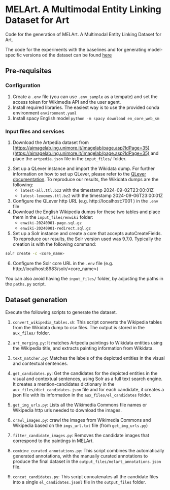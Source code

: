 # MELArt. A Multimodal Entity Linking  Dataset for Art

Code for the generation of MELArt. A Multimodal Entity Linking  Dataset for Art.

The code for the experiments with the baselines and for generating model-specific versions od the dataset can be found [here](https://github.com/HPI-Information-Systems/MELArt_experiments/)

## Pre-requisites

### Configuration

1. Create a `.env` file (you can use `.env_sample` as a tempate) and set the access token for Wikimedia API and the user agent.
2. Install required libraries. The easiest way is to use the provided conda environment `environment.yaml`
3. Install spacy English model `python -m spacy download en_core_web_sm`

### Input files and services

1. Download the Artpedia dataset from [https://aimagelab.ing.unimore.it/imagelab/page.asp?IdPage=35](https://aimagelab.ing.unimore.it/imagelab/page.asp?IdPage=35) and place the `artpedia.json` file in the `input_files/` folder.
<!-- 2. Download the Wikidata dump `latest-all.json.bz2` [https://dumps.wikimedia.org/wikidatawiki/entities/](https://dumps.wikimedia.org/wikidatawiki/entities/) the dump from 2023-03-22 was used to generate MELArt. The file should be put into or linked from `input_files/`. -->
2. Set up a QLever instance and import the Wikidata dump. For further information on how to set up QLever, please refer to the [QLever documentation](https://github.com/ad-freiburg/qlever/wiki/Using-QLever-for-Wikidata). To reproduce our results, the Wikidata dumps are the following:
    - `latest-all.ttl.bz2` with the timestamp 2024-09-02T23:00:01Z
    - `latest-lexemes.ttl.bz2` with the timestamp 2024-09-06T23:00:01Z
3. Configure the QLever http URL (e.g. http://localhost:7001 ) in the `.env` file
4. Download the English Wikipedia dumps for these two tables and place them in the `input_files/enwiki` folder:
    - `enwiki-20240901-page.sql.gz`
    - `enwiki-20240901-redirect.sql.gz`
5. Set up a Solr instance and create a core that accepts autoCreateFields. To reproduce our results, the Solr version used was 9.7.0. 
Typically the creation is with the following command:
```bash
solr create -c <core_name>
```
6. Configure the Solr core URL in the `.env` file (e.g. http://localhost:8983/solr/<core_name>)

You can also avoid having the `input_files/` folder, by adjusting the paths in the `paths.py` script.

## Dataset generation

Execute the following scripts to generate the dataset.

1. `convert_wikipedia_tables.sh`: This script converts the Wikipedia tables from the Wikidata dump to csv files. The output is stored in the `aux_files/` folder.

2. `art_merging.py`: It matches Artpedia paintings to Wikidata entities using the Wikipedia title, and extracts painting information from Wikidata.

3. `text_matcher.py`: Matches the labels of the depicted entities in the visual and contextual sentences.

4. `get_candidates.py`: Get the candidates for the depicted entities in the visual and contextual sentences, using Solr as a full text search engine. It creates a mention-candidates dictionary in the `aux_files/dict_candidates.json` file and for each candidate, it creates a json file with its information in the `aux_files/el_candidates` folder.

5. `get_img_urls.py`: Lists all the Wikimedia Commons file names or Wikipedia http urls needed to download the images. 

6. `crawl_images.py`: crawl the images from Wikimedia Commons and Wikipedia based on the `imgs_url.txt` file (from `get_img_urls.py`)

7. `filter_candidate_images.py`: Removes the candidate images that correspond to the paintings in MELArt.

8. `combine_curated_annotations.py`: This script combines the automatically generated annotations, with the manually curated annotations to produce the final dataset in the `output_files/melart_annotations.json` file.

9. `concat_candidates.py`: This script concatenates all the candidate files into a single `el_candidates.jsonl` file in the `output_files` folder.
